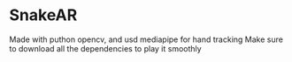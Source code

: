 # SnakeAR

Made with puthon opencv, and usd mediapipe for hand tracking
Make sure to download all the dependencies to play it smoothly

